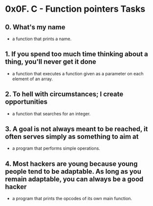 # 0x0F. C - Function pointers Tasks
## 0. What's my name
* a function that prints a name.
## 1. If you spend too much time thinking about a thing, you'll never get it done
*  a function that executes a function given as a parameter on each element of an array.
## 2. To hell with circumstances; I create opportunities
*  a function that searches for an integer.
## 3. A goal is not always meant to be reached, it often serves simply as something to aim at
*  a program that performs simple operations.
## 4. Most hackers are young because young people tend to be adaptable. As long as you remain adaptable, you can always be a good hacker
*  a program that prints the opcodes of its own main function.
